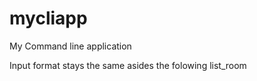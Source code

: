 # mycliapp
My Command line application

Input format stays the same asides the folowing 
list_room <type or room>

